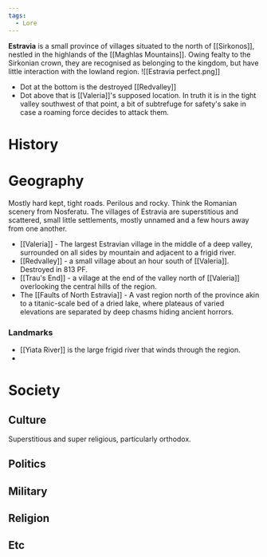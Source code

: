 ```yaml
---
tags:
  - Lore
---
```

**Estravia** is a small province of villages situated to the north of [[Sirkonos]], nestled in the highlands of the [[Maghlas Mountains]]. Owing fealty to the Sirkonian crown, they are recognised as belonging to the kingdom, but have little interaction with the lowland region.
![[Estravia perfect.png]]
- Dot at the bottom is the destroyed [[Redvalley]]
- Dot above that is [[Valeria]]'s supposed location. In truth it is in the tight valley southwest of that point, a bit of subtrefuge for safety's sake in case a roaming force decides to attack them.
# History

# Geography
Mostly hard kept, tight roads. Perilous and rocky. Think the Romanian scenery from Nosferatu. The villages of Estravia are superstitious and scattered, small little settlements, mostly unnamed and a few hours away from one another.

- [[Valeria]] - The largest Estravian village in the middle of a deep valley, surrounded on all sides by mountain and adjacent to a frigid river.
- [[Redvalley]] - a small village about an hour south of [[Valeria]]. Destroyed in 813 PF.
- [[Trau's End]] - a village at the end of the valley north of [[Valeria]] overlooking the central hills of the region.
- The [[Faults of North Estravia]] - A vast region north of the province akin to a titanic-scale bed of a dried lake, where plateaus of varied elevations are separated by deep chasms hiding ancient horrors.
### Landmarks
- [[Yiata River]] is the large frigid river that winds through the region.
- 
# Society
## Culture
Superstitious and super religious, particularly orthodox.
## Politics
## Military
## Religion
## Etc